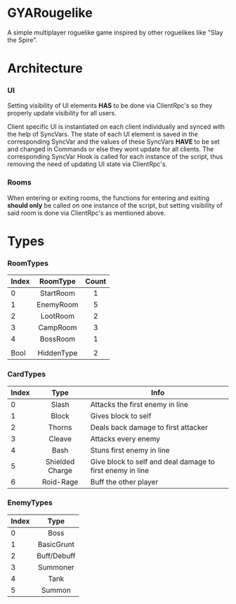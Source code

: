 # GYARougelike
A simple multiplayer roguelike game inspired by other roguelikes like "Slay the Spire".

# Architecture

### UI
Setting visibility of UI elements **HAS** to be done via ClientRpc's so they properly update visibility for all users.

Client specific UI is instantiated on each client individually and synced with the help of SyncVars. The state of each UI element is saved in the corresponding SyncVar and the values of these SyncVars **HAVE** to be set and changed in Commands or else they wont update for all clients. The corresponding SyncVar Hook is called for each instance of the script, thus removing the need of updating UI state via ClientRpc's.

### Rooms
When entering or exiting rooms, the functions for entering and exiting **should only** be called on one instance of the script, but setting visibility of said room is done via ClientRpc's as mentioned above. 

# Types

### RoomTypes
| Index | RoomType   | Count |
| ------| :--------: | :---: |
| 0     | StartRoom  | 1     |
| 1     | EnemyRoom  | 5     |
| 2     | LootRoom   | 2     |
| 3     | CampRoom   | 3     |
| 4     | BossRoom   | 1     |
|       |            |       |
| Bool  | HiddenType | 2     |

### CardTypes
| Index | Type            | Info                                                      |
| ------| :-------------: | --------------------------------------------------------- |
| 0     | Slash           | Attacks the first enemy in line                           |
| 1     | Block           | Gives block to self                                       |
| 2     | Thorns          | Deals back damage to first attacker                       |
| 3     | Cleave          | Attacks every enemy                                       |
| 4     | Bash            | Stuns first enemy in line                                 |
| 5     | Shielded Charge | Give block to self and deal damage to first enemy in line |
| 6     | Roid-Rage       | Buff the other player                                     |

### EnemyTypes
| Index | Type        |
| ------| :---------: |
| 0     | Boss        |
| 1     | BasicGrunt  |
| 2     | Buff/Debuff |
| 3     | Summoner    |
| 4     | Tank        |
| 5     | Summon      |
